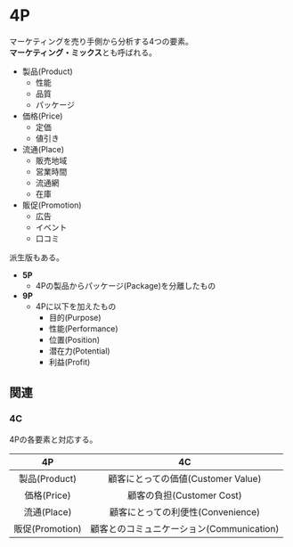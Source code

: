 # 4P

マーケティングを売り手側から分析する4つの要素。  
**マーケティング・ミックス**とも呼ばれる。

- 製品(Product)
  - 性能
  - 品質
  - パッケージ
- 価格(Price)
  - 定価
  - 値引き
- 流通(Place)
  - 販売地域
  - 営業時間
  - 流通網
  - 在庫
- 販促(Promotion)
  - 広告
  - イベント
  - 口コミ

派生版もある。
- **5P**
  - 4Pの製品からパッケージ(Package)を分離したもの
- **9P**
  - 4Pに以下を加えたもの
    - 目的(Purpose)
    - 性能(Performance)
    - 位置(Position)
    - 潜在力(Potential)
    - 利益(Profit)

## 関連
### 4C
4Pの各要素と対応する。

| 4P | 4C |
|:--:|:--:|
| 製品(Product) | 顧客にとっての価値(Customer Value) |
| 価格(Price) | 顧客の負担(Customer Cost) |
| 流通(Place) | 顧客にとっての利便性(Convenience) |
| 販促(Promotion) | 顧客とのコミュニケーション(Communication) |

